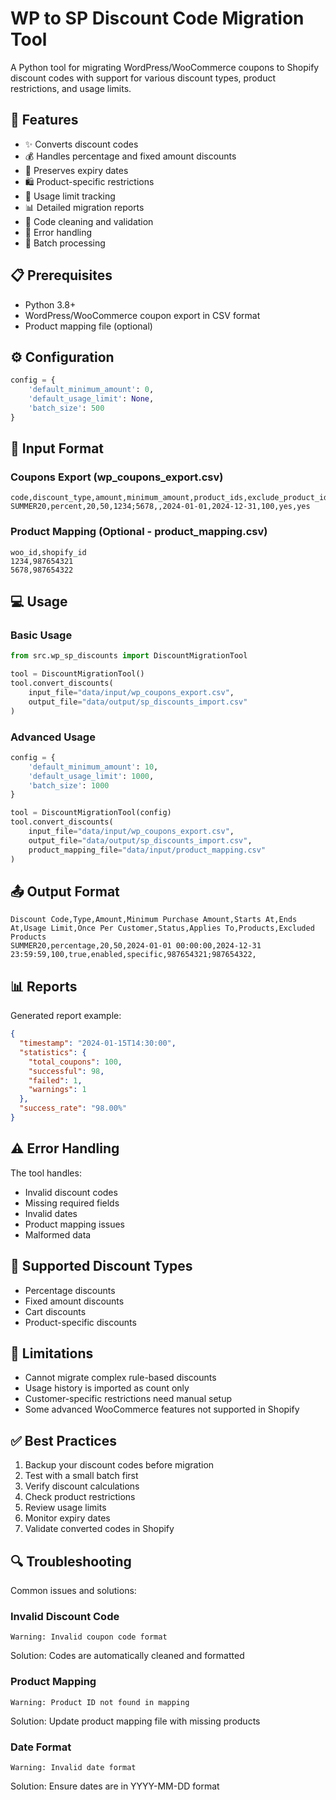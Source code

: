 # WP to SP Discount Code Migration Tool

A Python tool for migrating WordPress/WooCommerce coupons to Shopify discount codes with support for various discount types, product restrictions, and usage limits.

## 🌟 Features

- ✨ Converts discount codes
- 💰 Handles percentage and fixed amount discounts
- 📅 Preserves expiry dates
- 🛍️ Product-specific restrictions
- 🔄 Usage limit tracking
- 📊 Detailed migration reports
- 🧹 Code cleaning and validation
- 🚨 Error handling
- 💾 Batch processing

## 📋 Prerequisites

- Python 3.8+
- WordPress/WooCommerce coupon export in CSV format
- Product mapping file (optional)

## ⚙️ Configuration

```python
config = {
    'default_minimum_amount': 0,
    'default_usage_limit': None,
    'batch_size': 500
}
```

## 📝 Input Format

### Coupons Export (wp_coupons_export.csv)

```csv
code,discount_type,amount,minimum_amount,product_ids,exclude_product_ids,date_created,date_expires,usage_limit,individual_use,enabled
SUMMER20,percent,20,50,1234;5678,,2024-01-01,2024-12-31,100,yes,yes
```

### Product Mapping (Optional - product_mapping.csv)

```csv
woo_id,shopify_id
1234,987654321
5678,987654322
```

## 💻 Usage

### Basic Usage

```python
from src.wp_sp_discounts import DiscountMigrationTool

tool = DiscountMigrationTool()
tool.convert_discounts(
    input_file="data/input/wp_coupons_export.csv",
    output_file="data/output/sp_discounts_import.csv"
)
```

### Advanced Usage

```python
config = {
    'default_minimum_amount': 10,
    'default_usage_limit': 1000,
    'batch_size': 1000
}

tool = DiscountMigrationTool(config)
tool.convert_discounts(
    input_file="data/input/wp_coupons_export.csv",
    output_file="data/output/sp_discounts_import.csv",
    product_mapping_file="data/input/product_mapping.csv"
)
```

## 📤 Output Format

```csv
Discount Code,Type,Amount,Minimum Purchase Amount,Starts At,Ends At,Usage Limit,Once Per Customer,Status,Applies To,Products,Excluded Products
SUMMER20,percentage,20,50,2024-01-01 00:00:00,2024-12-31 23:59:59,100,true,enabled,specific,987654321;987654322,
```

## 📊 Reports

Generated report example:

```json
{
  "timestamp": "2024-01-15T14:30:00",
  "statistics": {
    "total_coupons": 100,
    "successful": 98,
    "failed": 1,
    "warnings": 1
  },
  "success_rate": "98.00%"
}
```

## ⚠️ Error Handling

The tool handles:

- Invalid discount codes
- Missing required fields
- Invalid dates
- Product mapping issues
- Malformed data

## 🔄 Supported Discount Types

- Percentage discounts
- Fixed amount discounts
- Cart discounts
- Product-specific discounts

## 🚫 Limitations

- Cannot migrate complex rule-based discounts
- Usage history is imported as count only
- Customer-specific restrictions need manual setup
- Some advanced WooCommerce features not supported in Shopify

## ✅ Best Practices

1. Backup your discount codes before migration
2. Test with a small batch first
3. Verify discount calculations
4. Check product restrictions
5. Review usage limits
6. Monitor expiry dates
7. Validate converted codes in Shopify

## 🔍 Troubleshooting

Common issues and solutions:

### Invalid Discount Code

```
Warning: Invalid coupon code format
```

Solution: Codes are automatically cleaned and formatted

### Product Mapping

```
Warning: Product ID not found in mapping
```

Solution: Update product mapping file with missing products

### Date Format

```
Warning: Invalid date format
```

Solution: Ensure dates are in YYYY-MM-DD format
